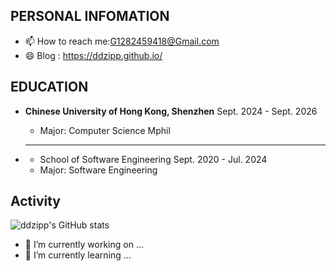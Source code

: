 ## PERSONAL INFOMATION

- 📫 How to reach me:G1282459418@Gmail.com 
- 😄 Blog : https://ddzipp.github.io/

## EDUCATION

- **Chinese University of Hong Kong, Shenzhen** Sept. 2024 - Sept. 2026 
  - Major: Computer Science Mphil

- ****
  - School of Software Engineering	Sept. 2020 - Jul. 2024 
  - Major: Software Engineering

## Activity

![ddzipp's GitHub stats](https://github-readme-stats.vercel.app/api?username=ddzipp)

- 🔭 I’m currently working on ...
- 🌱 I’m currently learning ...


